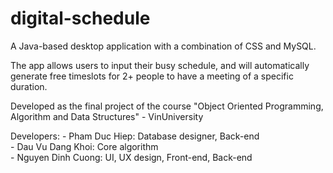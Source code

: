 # digital-schedule

A Java-based desktop application with a combination of CSS and MySQL.

The app allows users to input their busy schedule, and will automatically generate free timeslots for 2+ people to have a meeting of a specific duration.  

Developed as the final project of the course "Object Oriented Programming, Algorithm and Data Structures" - VinUniversity

Developers: 
    - Pham Duc Hiep: Database designer, Back-end   
    - Dau Vu Dang Khoi: Core algorithm  
    - Nguyen Dinh Cuong: UI, UX design, Front-end, Back-end   
    



